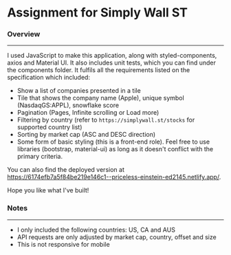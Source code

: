 # Assignment for Simply Wall ST

### Overview

---

I used JavaScript to make this application, along with styled-components, axios and Material UI. It also includes unit tests, which you can find under the components folder. It fulfils all the requirements listed on the specification which included:

- Show a list of companies presented in a tile
- Tile that shows the company name (Apple), unique symbol (NasdaqGS:APPL), snowflake score
- Pagination (Pages, Infinite scrolling or Load more)
- Filtering by country (refer to `https://simplywall.st/stocks` for supported country list)
- Sorting by market cap (ASC and DESC direction)
- Some form of basic styling (this is a front-end role). Feel free to use libraries (bootstrap, material-ui) as long as it doesn't conflict with the primary criteria.

You can also find the deployed version at https://6174efb7a5f84be219e146c1--priceless-einstein-ed2145.netlify.app/.

Hope you like what I've built!

### Notes

---

- I only included the following countries: US, CA and AUS
- API requests are only adjusted by market cap, country, offset and size
- This is not responsive for mobile
